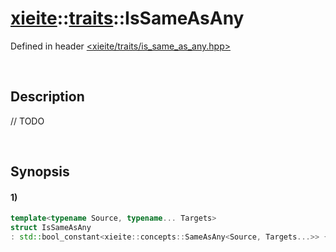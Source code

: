 # [xieite](../../xieite.md)\:\:[traits](../../traits.md)\:\:IsSameAsAny
Defined in header [<xieite/traits/is_same_as_any.hpp>](../../../include/xieite/traits/is_same_as_any.hpp)

&nbsp;

## Description
// TODO

&nbsp;

## Synopsis
#### 1)
```cpp
template<typename Source, typename... Targets>
struct IsSameAsAny
: std::bool_constant<xieite::concepts::SameAsAny<Source, Targets...>> {};
```
